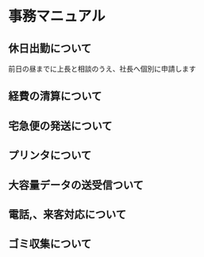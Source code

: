 #  事務マニュアル
## 休日出勤について
前日の昼までに上長と相談のうえ、社長へ個別に申請します
## 経費の清算について
## 宅急便の発送について
## プリンタについて
## 大容量データの送受信ついて
## 電話,、来客対応について
## ゴミ収集について